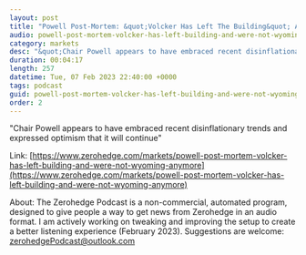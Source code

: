 ```yaml
---
layout: post
title: "Powell Post-Mortem: &quot;Volcker Has Left The Building&quot; And &quot;We're Not In Wyoming Anymore&quot;"
audio: powell-post-mortem-volcker-has-left-building-and-were-not-wyoming-anymore-0
category: markets
desc: "&quot;Chair Powell appears to have embraced recent disinflationary trends and expressed optimism that it will continue&quot;"
duration: 00:04:17
length: 257
datetime: Tue, 07 Feb 2023 22:40:00 +0000
tags: podcast
guid: powell-post-mortem-volcker-has-left-building-and-were-not-wyoming-anymore-0
order: 2
---
```

&quot;Chair Powell appears to have embraced recent disinflationary trends and expressed optimism that it will continue&quot;

Link: [https://www.zerohedge.com/markets/powell-post-mortem-volcker-has-left-building-and-were-not-wyoming-anymore](https://www.zerohedge.com/markets/powell-post-mortem-volcker-has-left-building-and-were-not-wyoming-anymore)

About: The Zerohedge Podcast is a non-commercial, automated program, designed to give people a way to get news from Zerohedge in an audio format.  I am actively working on tweaking and improving the setup to create a better listening experience (February 2023).  Suggestions are welcome: [zerohedgePodcast@outlook.com](mailto:zerohedgePodcast@outlook.com)